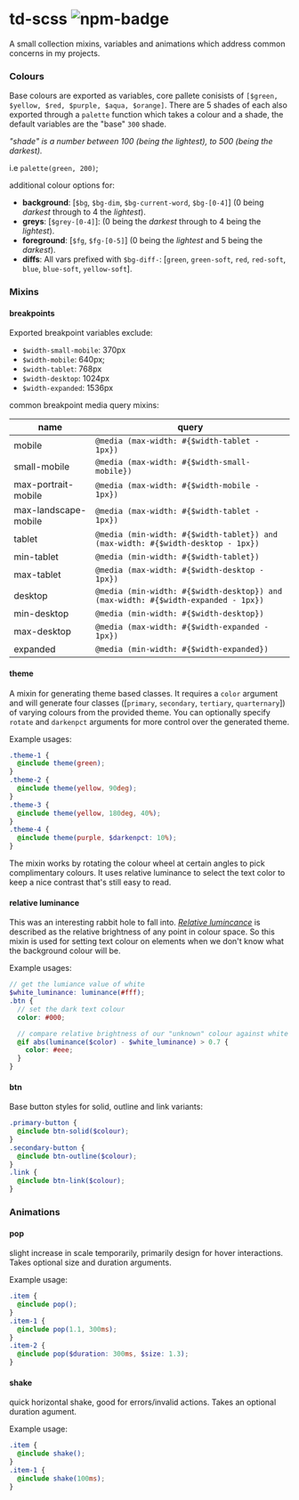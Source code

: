 # td-scss ![npm-badge](https://badge.fury.io/js/td-scss.svg)

A small collection mixins, variables and animations which address common concerns in my projects.

### Colours

Base colours are exported as variables, core pallete conisists of `[$green, $yellow, $red, $purple, $aqua, $orange]`.
There are 5 shades of each also exported through a `palette` function which takes a colour and a shade, the default variables are the "base" `300` shade.

_"shade" is a number between 100 (being the lightest), to 500 (being the darkest)._

i.e `palette(green, 200)`;

additional colour options for:

- **background**: [`$bg`, `$bg-dim`, `$bg-current-word`, `$bg-[0-4]`] (0 being _darkest_ through to 4 the _lightest_).
- **greys**: [`$grey-[0-4]`]: (0 being the _darkest_ through to 4 being the _lightest_).
- **foreground**: [`$fg`, `$fg-[0-5]`] (0 being the _lightest_ and 5 being the _darkest_).
- **diffs**: All vars prefixed with `$bg-diff-`: [`green`, `green-soft`, `red`, `red-soft`, `blue`, `blue-soft`, `yellow-soft`].

### Mixins

#### breakpoints

Exported breakpoint variables exclude:

- `$width-small-mobile`: 370px
- `$width-mobile`: 640px;
- `$width-tablet`: 768px
- `$width-desktop`: 1024px
- `$width-expanded`: 1536px

common breakpoint media query mixins:

| name                 | query                                                                             |
| -------------------- | --------------------------------------------------------------------------------- |
| mobile               | `@media (max-width: #{$width-tablet - 1px})`                                      |
| small-mobile         | `@media (max-width: #{$width-small-mobile})`                                      |
| max-portrait-mobile  | `@media (max-width: #{$width-mobile - 1px})`                                      |
| max-landscape-mobile | `@media (max-width: #{$width-tablet - 1px})`                                      |
| tablet               | `@media (min-width: #{$width-tablet}) and (max-width: #{$width-desktop - 1px})`   |
| min-tablet           | `@media (min-width: #{$width-tablet})`                                            |
| max-tablet           | `@media (max-width: #{$width-desktop - 1px})`                                     |
| desktop              | `@media (min-width: #{$width-desktop}) and (max-width: #{$width-expanded - 1px})` |
| min-desktop          | `@media (min-width: #{$width-desktop})`                                           |
| max-desktop          | `@media (max-width: #{$width-expanded - 1px})`                                    |
| expanded             | `@media (min-width: #{$width-expanded}) `                                         |

#### theme

A mixin for generating theme based classes. It requires a `color` argument and will generate four classes ([`primary`, `secondary`, `tertiary`, `quarternary`]) of varying colours from the provided theme. You can optionally specify `rotate` and `darkenpct` arguments for more control over the generated theme.

Example usages:

```scss
.theme-1 {
  @include theme(green);
}
.theme-2 {
  @include theme(yellow, 90deg);
}
.theme-3 {
  @include theme(yellow, 180deg, 40%);
}
.theme-4 {
  @include theme(purple, $darkenpct: 10%);
}
```

The mixin works by rotating the colour wheel at certain angles to pick complimentary colours. It uses relative luminance to select the text color to keep a nice contrast that's still easy to read.

#### relative luminance

This was an interesting rabbit hole to fall into. _[Relative lumincance](https://www.w3.org/WAI/GL/wiki/Relative_luminance)_ is described as the relative brightness of any point in colour space. So this mixin is used for setting text colour on elements when we don't know what the background colour will be.

Example usages:

```scss
// get the lumiance value of white
$white_luminance: luminance(#fff);
.btn {
  // set the dark text colour
  color: #000;

  // compare relative brightness of our "unknown" colour against white
  @if abs(luminance($color) - $white_luminance) > 0.7 {
    color: #eee;
  }
}
```

#### btn

Base button styles for solid, outline and link variants:

```scss
.primary-button {
  @include btn-solid($colour);
}
.secondary-button {
  @include btn-outline($colour);
}
.link {
  @include btn-link($colour);
}
```

### Animations

#### pop

slight increase in scale temporarily, primarily design for hover interactions. Takes optional size and duration arguments.

Example usage:

```scss
.item {
  @include pop();
}
.item-1 {
  @include pop(1.1, 300ms);
}
.item-2 {
  @include pop($duration: 300ms, $size: 1.3);
}
```

#### shake

quick horizontal shake, good for errors/invalid actions. Takes an optional duration agument.

Example usage:

```scss
.item {
  @include shake();
}
.item-1 {
  @include shake(100ms);
}
```
